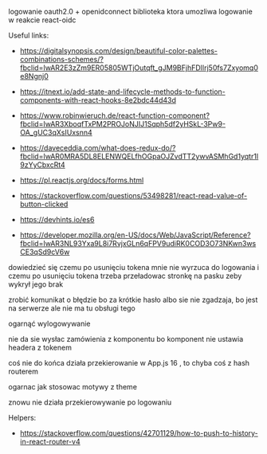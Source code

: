 logowanie oauth2.0 + openidconnect
biblioteka ktora umozliwa logowanie w reakcie react-oidc

Useful links:

- https://digitalsynopsis.com/design/beautiful-color-palettes-combinations-schemes/?fbclid=IwAR2E3zZm9ER05805WTjOutqft_gJM9BFjhFDlIrj50fs7Zxyomq0e8Ngnj0
- https://itnext.io/add-state-and-lifecycle-methods-to-function-components-with-react-hooks-8e2bdc44d43d
- https://www.robinwieruch.de/react-function-component?fbclid=IwAR3XboqfTxPM2PROJoNJIJ1Sqph5df2yHSkL-3Pw9-OA_gUC3qXsIUxsnn4
- https://daveceddia.com/what-does-redux-do/?fbclid=IwAR0MRA5DL8ELENWQELfhOGpaOJZvdTT2ywvASMhGd1yqtr1I9zYyCbxcRt4

- https://pl.reactjs.org/docs/forms.html
- https://stackoverflow.com/questions/53498281/react-read-value-of-button-clicked
- https://devhints.io/es6
- https://developer.mozilla.org/en-US/docs/Web/JavaScript/Reference?fbclid=IwAR3NL93Yxa9L8i7RvjxGLn6qFPV9udiRK0COD3O73NKwn3wsCE3qSd9cV6w

dowiedzieć się czemu po usunięciu tokena mnie nie wyrzuca do logowania i czemu po usunięciu tokena trzeba przeładowac stronkę na pasku zeby wykrył jego brak

zrobić komunikat o błędzie bo za krótkie hasło albo sie nie zgadzaja, bo jest na serwerze ale nie ma tu obsługi tego

ogarnąć wylogowywanie

nie da sie wysłac zamówienia z komponentu bo komponent nie ustawia headera z tokenem

coś nie do końca działa przekierowanie w App.js 16 , to chyba coś z hash routerem

ogarnac jak stosowac motywy z theme

znowu nie działa przekierowywanie po logowaniu

Helpers:

- https://stackoverflow.com/questions/42701129/how-to-push-to-history-in-react-router-v4
